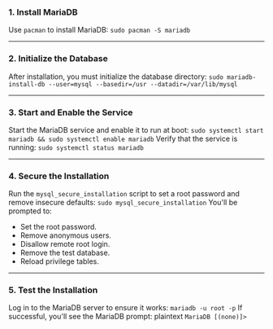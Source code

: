 ### 1\. **Install MariaDB**

Use `pacman` to install MariaDB:
`sudo pacman -S mariadb`

---

### 2\. **Initialize the Database**

After installation, you must initialize the database directory:
`sudo mariadb-install-db --user=mysql --basedir=/usr --datadir=/var/lib/mysql`

---

### 3\. **Start and Enable the Service**

Start the MariaDB service and enable it to run at boot:
`sudo systemctl start mariadb && sudo systemctl enable mariadb`
Verify that the service is running:
`sudo systemctl status mariadb`

---

### 4\. **Secure the Installation**

Run the `mysql_secure_installation` script to set a root password and remove insecure defaults:
`sudo mysql_secure_installation`
You'll be prompted to:

- Set the root password.
- Remove anonymous users.
- Disallow remote root login.
- Remove the test database.
- Reload privilege tables.

---

### 5\. **Test the Installation**

Log in to the MariaDB server to ensure it works:
`mariadb -u root -p`
If successful, you'll see the MariaDB prompt:
plaintext
`MariaDB [(none)]>`
